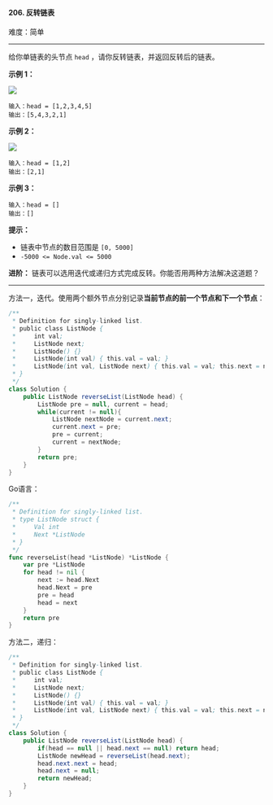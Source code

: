#### 206. 反转链表

难度：简单

---

给你单链表的头节点 `head` ，请你反转链表，并返回反转后的链表。

 **示例 1：** 

![](https://assets.leetcode.com/uploads/2021/02/19/rev1ex1.jpg)
```
输入：head = [1,2,3,4,5]
输出：[5,4,3,2,1]
```

 **示例 2：** 

![](https://assets.leetcode.com/uploads/2021/02/19/rev1ex2.jpg)
```
输入：head = [1,2]
输出：[2,1]
```

 **示例 3：** 

```
输入：head = []
输出：[]
```

 **提示：** 

*   链表中节点的数目范围是 `[0, 5000]`
*   `-5000 <= Node.val <= 5000`

 **进阶：** 链表可以选用迭代或递归方式完成反转。你能否用两种方法解决这道题？

---

方法一，迭代。使用两个额外节点分别记录**当前节点的前一个节点和下一个节点**：

```java
/**
 * Definition for singly-linked list.
 * public class ListNode {
 *     int val;
 *     ListNode next;
 *     ListNode() {}
 *     ListNode(int val) { this.val = val; }
 *     ListNode(int val, ListNode next) { this.val = val; this.next = next; }
 * }
 */
class Solution {
    public ListNode reverseList(ListNode head) {
        ListNode pre = null, current = head;
        while(current != null){
            ListNode nextNode = current.next;
            current.next = pre;
            pre = current;
            current = nextNode;
        }
        return pre;
    }
}
```

Go语言：

```go
/**
 * Definition for singly-linked list.
 * type ListNode struct {
 *     Val int
 *     Next *ListNode
 * }
 */
func reverseList(head *ListNode) *ListNode {
    var pre *ListNode
    for head != nil {
        next := head.Next
        head.Next = pre
        pre = head
        head = next
    }
    return pre
}
```





方法二，递归：

```java
/**
 * Definition for singly-linked list.
 * public class ListNode {
 *     int val;
 *     ListNode next;
 *     ListNode() {}
 *     ListNode(int val) { this.val = val; }
 *     ListNode(int val, ListNode next) { this.val = val; this.next = next; }
 * }
 */
class Solution {
    public ListNode reverseList(ListNode head) {
        if(head == null || head.next == null) return head;
        ListNode newHead = reverseList(head.next);
        head.next.next = head;
        head.next = null;
        return newHead;
    }
}
```